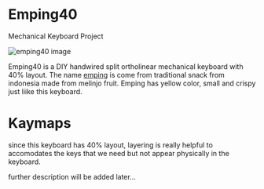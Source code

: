 # Emping40
Mechanical Keyboard Project

![emping40 image](https://user-images.githubusercontent.com/5106601/162853753-e0d50e0b-29df-474f-83f8-7f0e18e48684.png)

Emping40 is a DIY handwired split ortholinear mechanical keyboard with 40% layout. The name [emping](https://en.wikipedia.org/wiki/Emping) is come from traditional snack from indonesia made from melinjo fruit. Emping has yellow color, small and crispy just liike this keyboard.

# Kaymaps
since this keyboard has 40% layout, layering is really helpful to accomodates the keys that we need but not appear physically in the keyboard.

further description will be added later...
